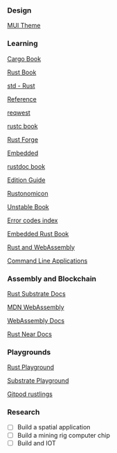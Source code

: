 ### Design

[MUI Theme](https://mui.com/store/items/soft-ui-pro-dashboard/)

### Learning

[Cargo Book](https://doc.rust-lang.org/cargo/index.html)

[Rust Book](https://doc.rust-lang.org/book/)

[std - Rust](https://doc.rust-lang.org/std/index.html)

[Reference](https://doc.rust-lang.org/reference/index.html)

[reqwest](https://docs.rs/reqwest/latest/reqwest/)

[rustc book](https://doc.rust-lang.org/rustc/index.html)

[Rust Forge](https://forge.rust-lang.org/)

[Embedded](https://docs.rust-embedded.org/discovery/microbit/)

[rustdoc book](https://doc.rust-lang.org/rustdoc/index.html)

[Edition Guide](https://doc.rust-lang.org/edition-guide/index.html)

[Rustonomicon](https://doc.rust-lang.org/nomicon/index.html)

[Unstable Book](https://doc.rust-lang.org/nightly/unstable-book/index.html)

[Error codes index](https://doc.rust-lang.org/error_codes/error-index.html)

[Embedded Rust Book](https://doc.rust-lang.org/stable/embedded-book/)

[Rust and WebAssembly](https://rustwasm.github.io/docs/book/)

[Command Line Applications](https://rust-cli.github.io/book/index.html)

### Assembly and Blockchain

[Rust Substrate Docs](https://paritytech.github.io/substrate/master/sc_service/)

[MDN WebAssembly](https://developer.mozilla.org/en-US/docs/WebAssembly)

[WebAssembly Docs](https://webassembly.org/getting-started/developers-guide/)

[Rust Near Docs](https://docs.rs/near-sdk/latest/near_sdk/)

### Playgrounds

[Rust Playground](https://play.rust-lang.org/)

[Substrate Playground](https://substrate.io/developers/playground/)

[Gitpod rustlings](https://rustlang-rustlings-ns70d8gv5pu.ws-us77.gitpod.io/)

### Research
- [ ] Build a spatial application
- [ ] Build a mining rig computer chip
- [ ] Build and IOT
